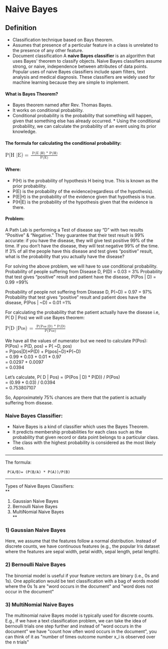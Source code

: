 # Naive Bayes
## Definition
* Classification technique based on Bays theorem.
* Assumes that presence of a perticular feature in a class is unrelated to the presence of any other feature.
* Document classification
A **naive Bayes classifier** is an algorithm that uses Bayes' theorem to classify objects. Naive Bayes classifiers assume strong, or naive, independence between attributes of data points. Popular uses of naive Bayes classifiers include spam filters, text analysis and medical diagnosis. These classifiers are widely used for machine learning because they are simple to implement.

#### What is Bayes Theorem?
* Bayes theorem named after Rev. Thomas Bayes. 
* It works on conditional probability. 
* Conditional probability is the probability that something will happen, given that something else has already occurred. * Using the conditional probability, we can calculate the probability of an event using its prior knowledge.

#### The formula for calculating the conditional probability:

<img src="https://github.com/arijitBhadraMP/MachineLearningAndAI/blob/master/bayes1.png?raw=true">

#### Where:

* P(H) is the probability of hypothesis H being true. This is known as the prior probability.
* P(E) is the probability of the evidence(regardless of the hypothesis).
* P(E|H) is the probability of the evidence given that hypothesis is true.
* P(H|E) is the probability of the hypothesis given that the evidence is there.

#### Problem:

A Path Lab is performing a Test of disease say “D” with two results “Positive” & “Negative.” They guarantee that their test result is 99% accurate: if you have the disease, they will give test positive 99% of the time. If you don’t have the disease, they will test negative 99% of the time. If 3% of all the people have this disease and test gives “positive” result, what is the probability that you actually have the disease?

For solving the above problem, we will have to use conditional probability.
Probability of people suffering from Disease D, P(D) = 0.03 = 3%
Probability that test gives “positive” result and patient have the disease, P(Pos | D) = 0.99 =99%

Probability of people not suffering from Disease D, P(~D) = 0.97 = 97%
Probability that test gives “positive” result and patient does have the disease, P(Pos | ~D) = 0.01 =1%

For calculating the probability that the patient actually have the disease i.e, P( D | Pos) we will use Bayes theorem:


<img src="https://github.com/arijitBhadraMP/MachineLearningAndAI/blob/master/bayes2.png?raw=true">

 

We have all the values of numerator but we need to calculate P(Pos):         
P(Pos) = P(D, pos) + P( ~D, pos)        
= P(pos|D)*P(D) + P(pos|~D)*P(~D)            
= 0.99 * 0.03 + 0.01 * 0.97               
= 0.0297 + 0.0097            
= 0.0394               
         
Let’s calculate, P( D | Pos) = (P(Pos | D) * P(D)) / P(Pos)                  
= (0.99 * 0.03) / 0.0394              
= 0.753807107                    

So, Approximately 75% chances are there that the patient is actually suffering from disease.                

### Naive Bayes Classifier:

* Naive Bayes is a kind of classifier which uses the Bayes Theorem. 
* It predicts membership probabilities for each class such as the probability that given record or data point belongs to a particular class.  
* The class with the highest probability is considered as the most likely class.

---

The formula:
```
 P(A/B)= (P(B/A) * P(A))/P(B)
```

---



Types of Naive Bayes Classifiers:             
**
 1)  Gaussian Naive Bayes      
 2)  Bernoulli Naive Bayes     
 3)  MultiNomial Naive Bayes        
**
### 1)  Gaussian Naive Bayes      
Here, we assume that the features follow a normal distribution. Instead of discrete counts, we have continuous features (e.g., the popular Iris dataset where the features are sepal width, petal width, sepal length, petal length).

### 2)  Bernoulli Naive Bayes    
The binomial model is useful if your feature vectors are binary (i.e., 0s and 1s). One application would be text classification with a bag of words model where the 0s 1s are "word occurs in the document" and "word does not occur in the document"

### 3)  MultiNomial Naive Bayes 
The multinomial naive Bayes model is typically used for discrete counts. E.g., if we have a text classification problem, we can take the idea of bernoulli trials one step further and instead of "word occurs in the document" we have "count how often word occurs in the document", you can think of it as "number of times outcome number x_i is observed over the n trials"






